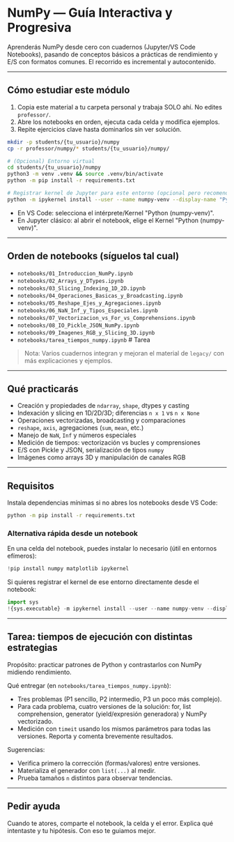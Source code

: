 # NumPy — Guía Interactiva y Progresiva

Aprenderás NumPy desde cero con cuadernos (Jupyter/VS Code Notebooks), pasando de conceptos básicos a prácticas de rendimiento y E/S con formatos comunes. El recorrido es incremental y autocontenido.

---

## Cómo estudiar este módulo

1) Copia este material a tu carpeta personal y trabaja SOLO ahí. No edites `professor/`.
2) Abre los notebooks en orden, ejecuta cada celda y modifica ejemplos.
3) Repite ejercicios clave hasta dominarlos sin ver solución.

```bash
mkdir -p students/{tu_usuario}/numpy
cp -r professor/numpy/* students/{tu_usuario}/numpy/

# (Opcional) Entorno virtual
cd students/{tu_usuario}/numpy
python3 -m venv .venv && source .venv/bin/activate
python -m pip install -r requirements.txt

# Registrar kernel de Jupyter para este entorno (opcional pero recomendado)
python -m ipykernel install --user --name numpy-venv --display-name "Python (numpy-venv)"
```

- En VS Code: selecciona el intérprete/Kernel "Python (numpy-venv)".
- En Jupyter clásico: al abrir el notebook, elige el Kernel "Python (numpy-venv)".

---

## Orden de notebooks (síguelos tal cual)

- `notebooks/01_Introduccion_NumPy.ipynb`
- `notebooks/02_Arrays_y_DTypes.ipynb`
- `notebooks/03_Slicing_Indexing_1D_2D.ipynb`
- `notebooks/04_Operaciones_Basicas_y_Broadcasting.ipynb`
- `notebooks/05_Reshape_Ejes_y_Agregaciones.ipynb`
- `notebooks/06_NaN_Inf_y_Tipos_Especiales.ipynb`
- `notebooks/07_Vectorizacion_vs_For_vs_Comprehensions.ipynb`
- `notebooks/08_IO_Pickle_JSON_NumPy.ipynb`
- `notebooks/09_Imagenes_RGB_y_Slicing_3D.ipynb`
- `notebooks/tarea_tiempos_numpy.ipynb`  # Tarea

> Nota: Varios cuadernos integran y mejoran el material de `legacy/` con más explicaciones y ejemplos.

---

## Qué practicarás

- Creación y propiedades de `ndarray`, `shape`, dtypes y casting
- Indexación y slicing en 1D/2D/3D; diferencias `n x 1` vs `n x None`
- Operaciones vectorizadas, broadcasting y comparaciones
- `reshape`, `axis`, agregaciones (`sum`, `mean`, etc.)
- Manejo de `NaN`, `Inf` y números especiales
- Medición de tiempos: vectorización vs bucles y comprensiones
- E/S con Pickle y JSON, serialización de tipos `numpy`
- Imágenes como arrays 3D y manipulación de canales RGB

---

## Requisitos

Instala dependencias mínimas si no abres los notebooks desde VS Code:

```bash
python -m pip install -r requirements.txt
```

### Alternativa rápida desde un notebook

En una celda del notebook, puedes instalar lo necesario (útil en entornos efímeros):

```python
!pip install numpy matplotlib ipykernel
```

Si quieres registrar el kernel de ese entorno directamente desde el notebook:

```python
import sys
!{sys.executable} -m ipykernel install --user --name numpy-venv --display-name "Python (numpy-venv)"
```

---

## Tarea: tiempos de ejecución con distintas estrategias

Propósito: practicar patrones de Python y contrastarlos con NumPy midiendo rendimiento.

Qué entregar (en `notebooks/tarea_tiempos_numpy.ipynb`):
- Tres problemas (P1 sencillo, P2 intermedio, P3 un poco más complejo).
- Para cada problema, cuatro versiones de la solución: for, list comprehension, generator (yield/expresión generadora) y NumPy vectorizado.
- Medición con `timeit` usando los mismos parámetros para todas las versiones. Reporta y comenta brevemente resultados.

Sugerencias:
- Verifica primero la corrección (formas/valores) entre versiones.
- Materializa el generador con `list(...)` al medir.
- Prueba tamaños `n` distintos para observar tendencias.

---

## Pedir ayuda

Cuando te atores, comparte el notebook, la celda y el error. Explica qué intentaste y tu hipótesis. Con eso te guiamos mejor.
